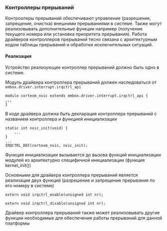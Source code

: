 
### Контроллеры прерываний
Контроолеры прерываний обеспечивают управление (разрешение, запрещение, очистка) внешними прерываниями в системе. Также могут реализовывать дополнительные функции например (получение текущего номера или установка приоритета прерывания). Работа драйверов контроллеров прерываний тесно связана с архитектурным кодом таблицы прерываний и обработки исключительных ситуаций.

#### Реализация
Устройство реализующее контроллер прерываний должно быть одно в системе.

Модуль драйвера контроллера прерываний должен наследоваться от `embox.driver.interrupt.irqctrl_api`
```
module cortexm_nvic extends embox.driver.interrupt.irqctrl_api {
,,,
}
```
В коде драйвера должна быть декларация контроллера прерываний с названием контроллера и функцией инициализации

```
static int nvic_init(void) {
	...
}
...
IRQCTRL_DEF(cortexm_nvic, nvic_init);
```

Функция инициализации вызывается до вызова функций инициализации модулей из архитектурно специфичной инициализации (функция kernel_init())

Основными для драйвера контроллера прерываний является реализация двух функций (разрешение и запрещение прерывания по его номеру в системе)
```
extern void irqctrl_enable(unsigned int nr);

extern void irqctrl_disable(unsigned int nr);
```

Драйвер контроллера прерываний также может реализовывать другие функции необходимые для обеспечения работы прерываний для данной платформы

